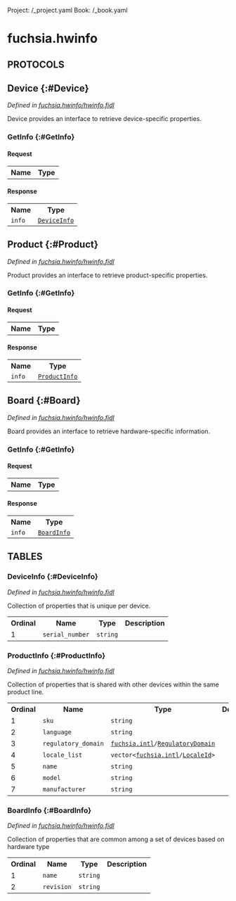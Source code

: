 Project: /_project.yaml
Book: /_book.yaml

# fuchsia.hwinfo


## **PROTOCOLS**

## Device {:#Device}
*Defined in [fuchsia.hwinfo/hwinfo.fidl](https://fuchsia.googlesource.com/fuchsia/+/master/sdk/fidl/fuchsia.hwinfo/hwinfo.fidl#34)*

 Device provides an interface to retrieve device-specific properties.

### GetInfo {:#GetInfo}


#### Request
<table>
    <tr><th>Name</th><th>Type</th></tr>
    </table>


#### Response
<table>
    <tr><th>Name</th><th>Type</th></tr>
    <tr>
            <td><code>info</code></td>
            <td>
                <code><a class='link' href='#DeviceInfo'>DeviceInfo</a></code>
            </td>
        </tr></table>

## Product {:#Product}
*Defined in [fuchsia.hwinfo/hwinfo.fidl](https://fuchsia.googlesource.com/fuchsia/+/master/sdk/fidl/fuchsia.hwinfo/hwinfo.fidl#40)*

 Product provides an interface to retrieve product-specific properties.

### GetInfo {:#GetInfo}


#### Request
<table>
    <tr><th>Name</th><th>Type</th></tr>
    </table>


#### Response
<table>
    <tr><th>Name</th><th>Type</th></tr>
    <tr>
            <td><code>info</code></td>
            <td>
                <code><a class='link' href='#ProductInfo'>ProductInfo</a></code>
            </td>
        </tr></table>

## Board {:#Board}
*Defined in [fuchsia.hwinfo/hwinfo.fidl](https://fuchsia.googlesource.com/fuchsia/+/master/sdk/fidl/fuchsia.hwinfo/hwinfo.fidl#46)*

 Board provides an interface to retrieve hardware-specific information.

### GetInfo {:#GetInfo}


#### Request
<table>
    <tr><th>Name</th><th>Type</th></tr>
    </table>


#### Response
<table>
    <tr><th>Name</th><th>Type</th></tr>
    <tr>
            <td><code>info</code></td>
            <td>
                <code><a class='link' href='#BoardInfo'>BoardInfo</a></code>
            </td>
        </tr></table>







## **TABLES**

### DeviceInfo {:#DeviceInfo}


*Defined in [fuchsia.hwinfo/hwinfo.fidl](https://fuchsia.googlesource.com/fuchsia/+/master/sdk/fidl/fuchsia.hwinfo/hwinfo.fidl#9)*

 Collection of properties that is unique per device.


<table>
    <tr><th>Ordinal</th><th>Name</th><th>Type</th><th>Description</th></tr>
    <tr>
            <td>1</td>
            <td><code>serial_number</code></td>
            <td>
                <code>string</code>
            </td>
            <td></td>
        </tr></table>

### ProductInfo {:#ProductInfo}


*Defined in [fuchsia.hwinfo/hwinfo.fidl](https://fuchsia.googlesource.com/fuchsia/+/master/sdk/fidl/fuchsia.hwinfo/hwinfo.fidl#15)*

 Collection of properties that is shared with other devices within the same
 product line.


<table>
    <tr><th>Ordinal</th><th>Name</th><th>Type</th><th>Description</th></tr>
    <tr>
            <td>1</td>
            <td><code>sku</code></td>
            <td>
                <code>string</code>
            </td>
            <td></td>
        </tr><tr>
            <td>2</td>
            <td><code>language</code></td>
            <td>
                <code>string</code>
            </td>
            <td></td>
        </tr><tr>
            <td>3</td>
            <td><code>regulatory_domain</code></td>
            <td>
                <code><a class='link' href='../fuchsia.intl/index.html'>fuchsia.intl</a>/<a class='link' href='../fuchsia.intl/index.html#RegulatoryDomain'>RegulatoryDomain</a></code>
            </td>
            <td></td>
        </tr><tr>
            <td>4</td>
            <td><code>locale_list</code></td>
            <td>
                <code>vector&lt;<a class='link' href='../fuchsia.intl/index.html'>fuchsia.intl</a>/<a class='link' href='../fuchsia.intl/index.html#LocaleId'>LocaleId</a>&gt;</code>
            </td>
            <td></td>
        </tr><tr>
            <td>5</td>
            <td><code>name</code></td>
            <td>
                <code>string</code>
            </td>
            <td></td>
        </tr><tr>
            <td>6</td>
            <td><code>model</code></td>
            <td>
                <code>string</code>
            </td>
            <td></td>
        </tr><tr>
            <td>7</td>
            <td><code>manufacturer</code></td>
            <td>
                <code>string</code>
            </td>
            <td></td>
        </tr></table>

### BoardInfo {:#BoardInfo}


*Defined in [fuchsia.hwinfo/hwinfo.fidl](https://fuchsia.googlesource.com/fuchsia/+/master/sdk/fidl/fuchsia.hwinfo/hwinfo.fidl#27)*

 Collection of properties that are common among a set of devices based on
 hardware type


<table>
    <tr><th>Ordinal</th><th>Name</th><th>Type</th><th>Description</th></tr>
    <tr>
            <td>1</td>
            <td><code>name</code></td>
            <td>
                <code>string</code>
            </td>
            <td></td>
        </tr><tr>
            <td>2</td>
            <td><code>revision</code></td>
            <td>
                <code>string</code>
            </td>
            <td></td>
        </tr></table>









